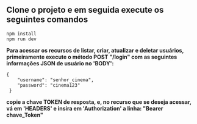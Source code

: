 ## Clone o projeto e em seguida execute os seguintes comandos  ##
```
npm install
npm run dev
```

**Para acessar os recursos de listar, criar, atualizar e deletar usuários, primeiramente execute o método POST "/login" com as seguintes informações JSON de usuário no 'BODY':**
```
{
    "username": "senhor_cinema",
    "password": "cinema123"
 }
```
**copie a chave TOKEN de resposta, e, no recurso que se deseja acessar, vá em 'HEADERS' e insira em 'Authorization' a linha: "Bearer chave_Token"**
